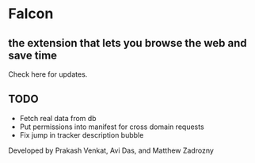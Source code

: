 Falcon
========================================
the extension that lets you browse the web and save time
----------------------------------------

Check here for updates.

TODO
----------------------------------------
- Fetch real data from db
- Put permissions into manifest for cross domain requests
- Fix jump in tracker description bubble

Developed by Prakash Venkat, Avi Das, and Matthew Zadrozny